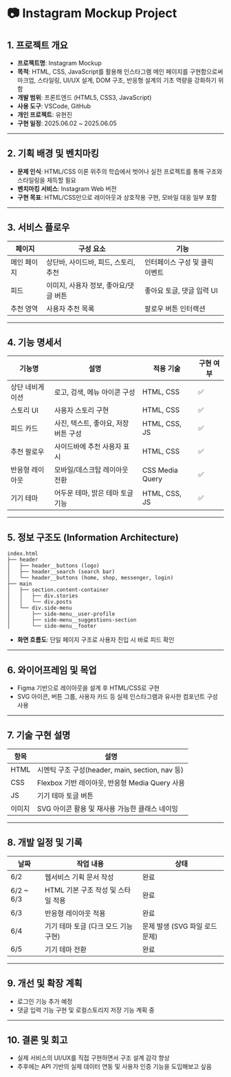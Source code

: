 # 📷 Instagram Mockup Project

## 1. 프로젝트 개요

- **프로젝트명**: Instagram Mockup  
- **목적**: HTML, CSS, JavaScript를 활용해 인스타그램 메인 페이지를 구현함으로써 마크업, 스타일링, UI/UX 설계, DOM 구조, 반응형 설계의 기초 역량을 강화하기 위함  
- **개발 범위**: 프론트엔드 (HTML5, CSS3, JavaScript)  
- **사용 도구**: VSCode, GitHub  
- **개인 프로젝트**: 유현진  
- **구현 일정**: 2025.06.02 ~ 2025.06.05  

---

## 2. 기획 배경 및 벤치마킹

- **문제 인식**: HTML/CSS 이론 위주의 학습에서 벗어나 실전 프로젝트를 통해 구조와 스타일링을 체득할 필요  
- **벤치마킹 서비스**: Instagram Web 버전  
- **구현 목표**: HTML/CSS만으로 레이아웃과 상호작용 구현, 모바일 대응 일부 포함  

---

## 3. 서비스 플로우

| 페이지 | 구성 요소 | 기능 |
|--------|-----------|------|
| 메인 페이지 | 상단바, 사이드바, 피드, 스토리, 추천 | 인터페이스 구성 및 클릭 이벤트 |
| 피드 | 이미지, 사용자 정보, 좋아요/댓글 버튼 | 좋아요 토글, 댓글 입력 UI |
| 추천 영역 | 사용자 추천 목록 | 팔로우 버튼 인터랙션 |

---

## 4. 기능 명세서

| 기능명 | 설명 | 적용 기술 | 구현 여부 |
|--------|------|-----------|-----------|
| 상단 네비게이션 | 로고, 검색, 메뉴 아이콘 구성 | HTML, CSS | ✅ |
| 스토리 UI | 사용자 스토리 구현 | HTML, CSS | ✅ |
| 피드 카드 | 사진, 텍스트, 좋아요, 저장 버튼 구성 | HTML, CSS, JS | ✅ |
| 추천 팔로우 | 사이드바에 추천 사용자 표시 | HTML, CSS | ✅ |
| 반응형 레이아웃 | 모바일/데스크탑 레이아웃 전환 | CSS Media Query | ✅ |
| 기기 테마 | 어두운 테마, 밝은 테마 토글 기능 | HTML, CSS, JS | ✅ |

---

## 5. 정보 구조도 (Information Architecture)

```
index.html
├── header 
│   ├── header__buttons (logo)
│   ├── header__search (search bar)
│   └── header__buttons (home, shop, messenger, login)
├── main
│   ├── section.content-container
│   │   ├── div.stories 
│   │   └── div.posts
│   └── div.side-menu
│       ├── side-menu__user-profile
│       ├── side-menu__suggestions-section
│       └── side-menu__footer
```

- **화면 흐름도**: 단일 페이지 구조로 사용자 진입 시 바로 피드 확인

---

## 6. 와이어프레임 및 목업

- Figma 기반으로 레이아웃을 설계 후 HTML/CSS로 구현  
- SVG 아이콘, 버튼 그룹, 사용자 카드 등 실제 인스타그램과 유사한 컴포넌트 구성 사용  

---

## 7. 기술 구현 설명

| 항목 | 설명 |
|------|------|
| HTML | 시멘틱 구조 구성(header, main, section, nav 등) |
| CSS | Flexbox 기반 레이아웃, 반응형 Media Query 사용 |
| JS | 기기 테마 토글 버튼 |
| 이미지 | SVG 아이콘 활용 및 재사용 가능한 클래스 네이밍 |

---

## 8. 개발 일정 및 기록

| 날짜 | 작업 내용 | 상태 |
|------|-----------|------|
| 6/2 | 웹서비스 기획 문서 작성 | 완료 |
| 6/2 ~ 6/3 | HTML 기본 구조 작성 및 스타일 적용 | 완료 |
| 6/3 | 반응형 레이아웃 적용 | 완료 |
| 6/4 | 기기 테마 토글 (다크 모드 기능 구현) | 문제 발생 (SVG 파일 로드 문제) |
| 6/5 | 기기 테마 전환 | 완료 |

---

## 9. 개선 및 확장 계획

- 로그인 기능 추가 예정  
- 댓글 입력 기능 구현 및 로컬스토리지 저장 기능 계획 중  

---

## 10. 결론 및 회고

- 실제 서비스의 UI/UX를 직접 구현하면서 구조 설계 감각 향상  
- 추후에는 API 기반의 실제 데이터 연동 및 사용자 인증 기능을 도입해보고 싶음
